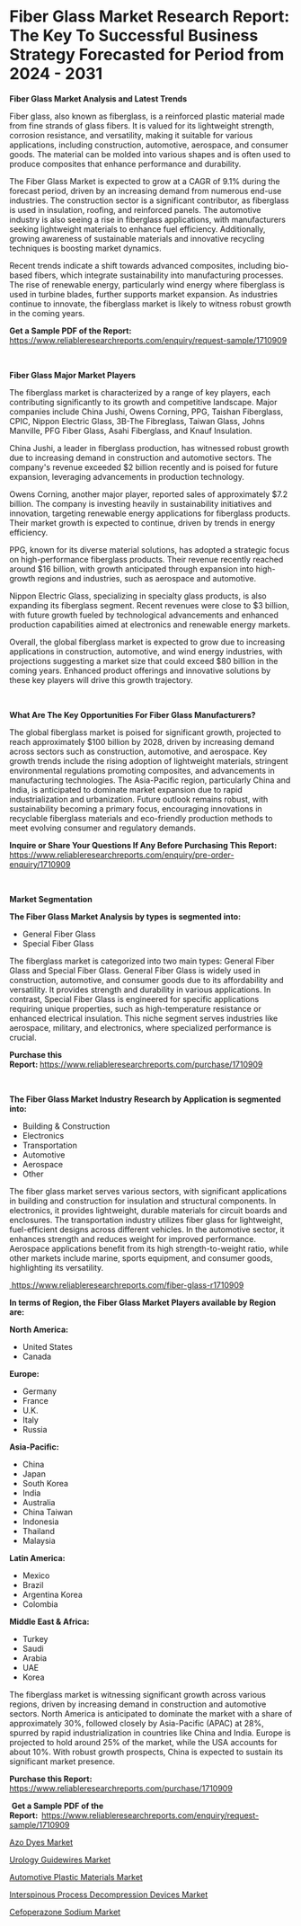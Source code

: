 <p><h1>Fiber Glass Market Research Report: The Key To Successful Business Strategy Forecasted for Period from 2024 - 2031</h1></p><p><strong>Fiber Glass Market Analysis and Latest Trends</strong></p>
<p><p>Fiber glass, also known as fiberglass, is a reinforced plastic material made from fine strands of glass fibers. It is valued for its lightweight strength, corrosion resistance, and versatility, making it suitable for various applications, including construction, automotive, aerospace, and consumer goods. The material can be molded into various shapes and is often used to produce composites that enhance performance and durability.</p><p>The Fiber Glass Market is expected to grow at a CAGR of 9.1% during the forecast period, driven by an increasing demand from numerous end-use industries. The construction sector is a significant contributor, as fiberglass is used in insulation, roofing, and reinforced panels. The automotive industry is also seeing a rise in fiberglass applications, with manufacturers seeking lightweight materials to enhance fuel efficiency. Additionally, growing awareness of sustainable materials and innovative recycling techniques is boosting market dynamics. </p><p>Recent trends indicate a shift towards advanced composites, including bio-based fibers, which integrate sustainability into manufacturing processes. The rise of renewable energy, particularly wind energy where fiberglass is used in turbine blades, further supports market expansion. As industries continue to innovate, the fiberglass market is likely to witness robust growth in the coming years.</p></p>
<p><strong>Get a Sample PDF of the Report:&nbsp;</strong> <a href="https://www.reliableresearchreports.com/enquiry/request-sample/1710909?utm_campaign=8&utm_medium=2&utm_source=Github&utm_content=ia&utm_term=08112024&utm_id=fiber-glass">https://www.reliableresearchreports.com/enquiry/request-sample/1710909</a></p>
<p>&nbsp;</p>
<p><strong>Fiber Glass Major Market Players</strong></p>
<p><p>The fiberglass market is characterized by a range of key players, each contributing significantly to its growth and competitive landscape. Major companies include China Jushi, Owens Corning, PPG, Taishan Fiberglass, CPIC, Nippon Electric Glass, 3B-The Fibreglass, Taiwan Glass, Johns Manville, PFG Fiber Glass, Asahi Fiberglass, and Knauf Insulation. </p><p>China Jushi, a leader in fiberglass production, has witnessed robust growth due to increasing demand in construction and automotive sectors. The company's revenue exceeded $2 billion recently and is poised for future expansion, leveraging advancements in production technology.</p><p>Owens Corning, another major player, reported sales of approximately $7.2 billion. The company is investing heavily in sustainability initiatives and innovation, targeting renewable energy applications for fiberglass products. Their market growth is expected to continue, driven by trends in energy efficiency.</p><p>PPG, known for its diverse material solutions, has adopted a strategic focus on high-performance fiberglass products. Their revenue recently reached around $16 billion, with growth anticipated through expansion into high-growth regions and industries, such as aerospace and automotive.</p><p>Nippon Electric Glass, specializing in specialty glass products, is also expanding its fiberglass segment. Recent revenues were close to $3 billion, with future growth fueled by technological advancements and enhanced production capabilities aimed at electronics and renewable energy markets.</p><p>Overall, the global fiberglass market is expected to grow due to increasing applications in construction, automotive, and wind energy industries, with projections suggesting a market size that could exceed $80 billion in the coming years. Enhanced product offerings and innovative solutions by these key players will drive this growth trajectory.</p></p>
<p>&nbsp;</p>
<p><strong>What Are The Key Opportunities For Fiber Glass Manufacturers?</strong></p>
<p><p>The global fiberglass market is poised for significant growth, projected to reach approximately $100 billion by 2028, driven by increasing demand across sectors such as construction, automotive, and aerospace. Key growth trends include the rising adoption of lightweight materials, stringent environmental regulations promoting composites, and advancements in manufacturing technologies. The Asia-Pacific region, particularly China and India, is anticipated to dominate market expansion due to rapid industrialization and urbanization. Future outlook remains robust, with sustainability becoming a primary focus, encouraging innovations in recyclable fiberglass materials and eco-friendly production methods to meet evolving consumer and regulatory demands.</p></p>
<p><strong>Inquire or Share Your Questions If Any Before Purchasing This Report:</strong> <a href="https://www.reliableresearchreports.com/enquiry/pre-order-enquiry/1710909?utm_campaign=8&utm_medium=2&utm_source=Github&utm_content=ia&utm_term=08112024&utm_id=fiber-glass">https://www.reliableresearchreports.com/enquiry/pre-order-enquiry/1710909</a></p>
<p>&nbsp;</p>
<p><strong>Market Segmentation</strong></p>
<p><strong>The Fiber Glass Market Analysis by types is segmented into:</strong></p>
<p><ul><li>General Fiber Glass</li><li>Special Fiber Glass</li></ul></p>
<p><p>The fiberglass market is categorized into two main types: General Fiber Glass and Special Fiber Glass. General Fiber Glass is widely used in construction, automotive, and consumer goods due to its affordability and versatility. It provides strength and durability in various applications. In contrast, Special Fiber Glass is engineered for specific applications requiring unique properties, such as high-temperature resistance or enhanced electrical insulation. This niche segment serves industries like aerospace, military, and electronics, where specialized performance is crucial.</p></p>
<p><strong>Purchase this Report:&nbsp;</strong><a href="https://www.reliableresearchreports.com/purchase/1710909?utm_campaign=8&utm_medium=2&utm_source=Github&utm_content=ia&utm_term=08112024&utm_id=fiber-glass">https://www.reliableresearchreports.com/purchase/1710909</a></p>
<p>&nbsp;</p>
<p><strong>The Fiber Glass Market Industry Research by Application is segmented into:</strong></p>
<p><ul><li>Building & Construction</li><li>Electronics</li><li>Transportation</li><li>Automotive</li><li>Aerospace</li><li>Other</li></ul></p>
<p><p>The fiber glass market serves various sectors, with significant applications in building and construction for insulation and structural components. In electronics, it provides lightweight, durable materials for circuit boards and enclosures. The transportation industry utilizes fiber glass for lightweight, fuel-efficient designs across different vehicles. In the automotive sector, it enhances strength and reduces weight for improved performance. Aerospace applications benefit from its high strength-to-weight ratio, while other markets include marine, sports equipment, and consumer goods, highlighting its versatility.</p></p>
<p><a href="https://www.reliableresearchreports.com/fiber-glass-r1710909?utm_campaign=8&utm_medium=2&utm_source=Github&utm_content=ia&utm_term=08112024&utm_id=fiber-glass">&nbsp;https://www.reliableresearchreports.com/fiber-glass-r1710909</a></p>
<p><strong>In terms of Region, the Fiber Glass Market Players available by Region are:</strong></p>
<p>
    <p> <strong> North America: </strong>
        <ul>
            <li>United States</li>
            <li>Canada</li>
        </ul>
        </p> 
    <p> <strong> Europe: </strong>
        <ul>
            <li>Germany</li>
            <li>France</li>
            <li>U.K.</li>
            <li>Italy</li>
            <li>Russia</li>
        </ul>
        </p> 
    <p> <strong> Asia-Pacific: </strong>
        <ul>
            <li>China</li>
            <li>Japan</li>
            <li>South Korea</li>
            <li>India</li>
            <li>Australia</li>
            <li>China Taiwan</li>
            <li>Indonesia</li>
            <li>Thailand</li>
            <li>Malaysia</li>
        </ul>
        </p> 
    <p> <strong> Latin America: </strong>
        <ul>
            <li>Mexico</li>
            <li>Brazil</li>
            <li>Argentina Korea</li>
            <li>Colombia</li>
        </ul>
        </p> 
    <p> <strong> Middle East & Africa: </strong>
        <ul>
            <li>Turkey</li>
            <li>Saudi</li>
            <li>Arabia</li>
            <li>UAE</li>
            <li>Korea</li>
        </ul>
    </p>
    </p>
<p><p>The fiberglass market is witnessing significant growth across various regions, driven by increasing demand in construction and automotive sectors. North America is anticipated to dominate the market with a share of approximately 30%, followed closely by Asia-Pacific (APAC) at 28%, spurred by rapid industrialization in countries like China and India. Europe is projected to hold around 25% of the market, while the USA accounts for about 10%. With robust growth prospects, China is expected to sustain its significant market presence.</p></p>
<p><strong>Purchase this Report: </strong><a href="https://www.reliableresearchreports.com/purchase/1710909?utm_campaign=8&utm_medium=2&utm_source=Github&utm_content=ia&utm_term=08112024&utm_id=fiber-glass">https://www.reliableresearchreports.com/purchase/1710909</a></p>
<p>&nbsp;<strong>Get a Sample PDF of the Report:&nbsp;&nbsp;</strong><a href="https://www.reliableresearchreports.com/enquiry/request-sample/1710909?utm_campaign=8&utm_medium=2&utm_source=Github&utm_content=ia&utm_term=08112024&utm_id=fiber-glass">https://www.reliableresearchreports.com/enquiry/request-sample/1710909</a></p>
<p><strong></strong></p>
<p><p><a href="https://github.com/loftinirkaakcsu/Market-Research-Report-List-1/blob/main/azo-dyes-market.md?utm_campaign=8&utm_medium=2&utm_source=Github&utm_content=ia&utm_term=08112024&utm_id=fiber-glass">Azo Dyes Market</a></p><p><a href="https://issuu.com/reportprime-2/docs/urology-guidewires-market-size-2030_0a388749ca97fa?utm_campaign=8&utm_medium=2&utm_source=Github&utm_content=ia&utm_term=08112024&utm_id=fiber-glass">Urology Guidewires Market</a></p><p><a href="https://github.com/cliffxbwergin/Market-Research-Report-List-1/blob/main/automotive-plastic-materials-market.md?utm_campaign=8&utm_medium=2&utm_source=Github&utm_content=ia&utm_term=08112024&utm_id=fiber-glass">Automotive Plastic Materials Market</a></p><p><a href="https://issuu.com/reportprime-2/docs/interspinous-process-decompression-_4e1f643a124c11?utm_campaign=8&utm_medium=2&utm_source=Github&utm_content=ia&utm_term=08112024&utm_id=fiber-glass">Interspinous Process Decompression Devices Market</a></p><p><a href="https://medium.com/@philipa0wcpic/in-the-cefoperazone-sodium-market-the-main-focus-is-on-keeping-costs-low-and-getting-the-most-6af4027b2533?utm_campaign=8&utm_medium=2&utm_source=Github&utm_content=ia&utm_term=08112024&utm_id=fiber-glass">Cefoperazone Sodium Market</a></p></p>